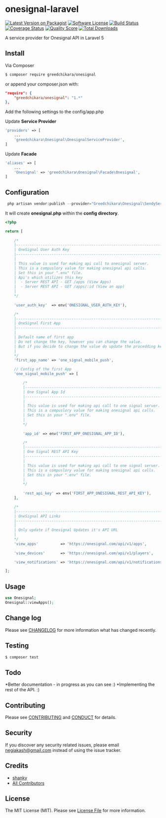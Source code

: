 # onesignal-laravel

[![Latest Version on Packagist][ico-version]][link-packagist]
[![Software License][ico-license]](LICENSE.md)
[![Build Status][ico-travis]][link-travis]
[![Coverage Status][ico-scrutinizer]][link-scrutinizer]
[![Quality Score][ico-code-quality]][link-code-quality]
[![Total Downloads][ico-downloads]][link-downloads]

A service provider for Onesignal API in Laravel 5 

## Install

Via Composer

``` bash
$ composer require greedchikara/onesignal
```
or append your composer.json with:

``` json
"require": {
    "greedchikara/onesignal": "1.*"
},
```

Add the following settings to the config/app.php

Update **Service Provider**

``` php
'providers' => [
    ...
    'greedchikara\Onesignal\OnesignalServiceProvider',
]
```

Update **Facade**

``` php
'aliases' => [
    ...
    'Onesignal' => 'greedchikara\Onesignal\Facade\Onesignal',
]
```

## Configuration

``` php
 php artisan vendor:publish --provider="Greedchikara\Onesignal\SendyServiceProvider"
```
It will create **onesignal.php** within the **config directory**.

``` php
<?php

return [
    
    /*
    |--------------------------------------------------------------------------
    | OneSignal User Auth Key
    |--------------------------------------------------------------------------
    |
    | This value is used for making api call to onesignal server.
    | This is a compuslory value for making onesignal api calls.
    | Set this in your ".env" file.
    | Api's which utilizes this key
    |  - Server REST API - GET /apps (View Apps)
    |  - Server REST API - GET /apps/:id (View an app)
    |
    */
   
    'user_auth_key'  => env('ONESIGNAL_USER_AUTH_KEY'),

    /*
    |--------------------------------------------------------------------------
    | OneSignal First App
    |--------------------------------------------------------------------------
    |
    | Default name of first app
    | Do not change the key, however you can change the value.
    | But if you decide to change the value do update the procedding key.
    |
    */
    'first_app_name' => 'one_signal_mobile_push',

    // Config of the first App
    'one_signal_mobile_push' => [

        /*
        |--------------------------------------------------------------------------
        | One Signal App Id
        |--------------------------------------------------------------------------
        |
        | This value is used for making api call to one signal server.
        | This is a compuslory value for making onesignal api calls.
        | Set this in your ".env" file.
        |
        */
       
        'app_id' => env('FIRST_APP_ONESIGNAL_APP_ID'),

        /*
        |--------------------------------------------------------------------------
        | One Signal REST API Key
        |--------------------------------------------------------------------------
        |
        | This value is used for making api call to one signal server.
        | This is a compuslory value for making onesignal api calls.
        | Set this in your ".env" file.
        |
        */
        
        'rest_api_key' => env('FIRST_APP_ONESIGNAL_REST_API_KEY'),
    ],

    /*
    |--------------------------------------------------------------------------
    | OneSignal API Links
    |--------------------------------------------------------------------------
    |
    | Only update if Onesignal Updates it's API URL
    |
    */
    'view_apps'          => 'https://onesignal.com/api/v1/apps',
 
    'view_devices'       => 'https://onesignal.com/api/v1/players',

    'view_notifications' => 'https://onesignal.com/api/v1/notifications',

];
```
## Usage

``` php
use Onesignal;
Onesignal::viewApps();
```

## Change log

Please see [CHANGELOG](CHANGELOG.md) for more information what has changed recently.

## Testing

``` bash
$ composer test
```

## Todo

*Better documentation - in progress as you can see :)
*Implementing the rest of the API. :)


## Contributing

Please see [CONTRIBUTING](CONTRIBUTING.md) and [CONDUCT](CONDUCT.md) for details.

## Security

If you discover any security related issues, please email negiakash@gmail.com instead of using the issue tracker.

## Credits

- [shanky][greedchikara]
- [All Contributors][link-contributors]

## License

The MIT License (MIT). Please see [License File](LICENSE.md) for more information.

[ico-version]: https://img.shields.io/packagist/v/greedchikara/onesignal-laravel.svg?style=flat-square
[ico-license]: https://img.shields.io/badge/license-MIT-brightgreen.svg?style=flat-square
[ico-travis]: https://img.shields.io/travis/greedchikara/onesignal-laravel/master.svg?style=flat-square
[ico-scrutinizer]: https://img.shields.io/scrutinizer/coverage/g/greedchikara/onesignal-laravel.svg?style=flat-square
[ico-code-quality]: https://img.shields.io/scrutinizer/g/greedchikara/onesignal-laravel.svg?style=flat-square
[ico-downloads]: https://img.shields.io/packagist/dt/greedchikara/onesignal-laravel.svg?style=flat-square

[link-packagist]: https://packagist.org/packages/greedchikara/onesignal-laravel
[link-travis]: https://travis-ci.org/greedchikara/onesignal-laravel
[link-scrutinizer]: https://scrutinizer-ci.com/g/greedchikara/onesignal-laravel/code-structure
[link-code-quality]: https://scrutinizer-ci.com/g/greedchikara/onesignal-laravel
[link-downloads]: https://packagist.org/packages/greedchikara/onesignal-laravel
[greedchikara]: https://github.com/greedchikara
[link-contributors]: ../../contributors
